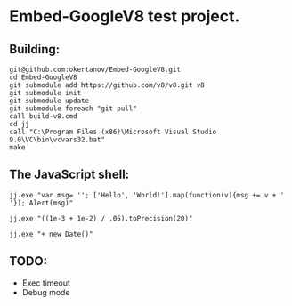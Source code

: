 Embed-GoogleV8 test project.
============================


Building:
---------
    git@github.com:okertanov/Embed-GoogleV8.git
    cd Embed-GoogleV8
    git submodule add https://github.com/v8/v8.git v8
    git submodule init
    git submodule update
    git submodule foreach "git pull"
    call build-v8.cmd
    cd jj
    call "C:\Program Files (x86)\Microsoft Visual Studio 9.0\VC\bin\vcvars32.bat"
    make


The JavaScript shell:
---------------------
    jj.exe "var msg= ''; ['Hello', 'World!'].map(function(v){msg += v + ' '}); Alert(msg)"

    jj.exe "((1e-3 + 1e-2) / .05).toPrecision(20)"

    jj.exe "+ new Date()"

TODO:
-----
* Exec timeout
* Debug mode

